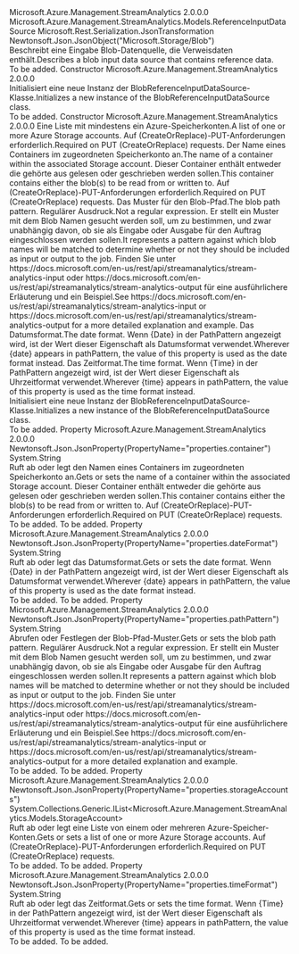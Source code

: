 <Type Name="BlobReferenceInputDataSource" FullName="Microsoft.Azure.Management.StreamAnalytics.Models.BlobReferenceInputDataSource">
  <TypeSignature Language="C#" Value="public class BlobReferenceInputDataSource : Microsoft.Azure.Management.StreamAnalytics.Models.ReferenceInputDataSource" />
  <TypeSignature Language="ILAsm" Value=".class public auto ansi beforefieldinit BlobReferenceInputDataSource extends Microsoft.Azure.Management.StreamAnalytics.Models.ReferenceInputDataSource" />
  <TypeSignature Language="DocId" Value="T:Microsoft.Azure.Management.StreamAnalytics.Models.BlobReferenceInputDataSource" />
  <TypeSignature Language="VB.NET" Value="Public Class BlobReferenceInputDataSource&#xA;Inherits ReferenceInputDataSource" />
  <TypeSignature Language="F#" Value="type BlobReferenceInputDataSource = class&#xA;    inherit ReferenceInputDataSource" />
  <AssemblyInfo>
    <AssemblyName>Microsoft.Azure.Management.StreamAnalytics</AssemblyName>
    <AssemblyVersion>2.0.0.0</AssemblyVersion>
  </AssemblyInfo>
  <Base>
    <BaseTypeName>Microsoft.Azure.Management.StreamAnalytics.Models.ReferenceInputDataSource</BaseTypeName>
  </Base>
  <Interfaces />
  <Attributes>
    <Attribute>
      <AttributeName>Microsoft.Rest.Serialization.JsonTransformation</AttributeName>
    </Attribute>
    <Attribute>
      <AttributeName>Newtonsoft.Json.JsonObject("Microsoft.Storage/Blob")</AttributeName>
    </Attribute>
  </Attributes>
  <Docs>
    <summary>
            <span data-ttu-id="0bdfc-101">Beschreibt eine Eingabe Blob-Datenquelle, die Verweisdaten enthält.</span><span class="sxs-lookup"><span data-stu-id="0bdfc-101">Describes a blob input data source that contains reference data.</span></span>
            </summary>
    <remarks>To be added.</remarks>
  </Docs>
  <Members>
    <Member MemberName=".ctor">
      <MemberSignature Language="C#" Value="public BlobReferenceInputDataSource ();" />
      <MemberSignature Language="ILAsm" Value=".method public hidebysig specialname rtspecialname instance void .ctor() cil managed" />
      <MemberSignature Language="DocId" Value="M:Microsoft.Azure.Management.StreamAnalytics.Models.BlobReferenceInputDataSource.#ctor" />
      <MemberSignature Language="VB.NET" Value="Public Sub New ()" />
      <MemberType>Constructor</MemberType>
      <AssemblyInfo>
        <AssemblyName>Microsoft.Azure.Management.StreamAnalytics</AssemblyName>
        <AssemblyVersion>2.0.0.0</AssemblyVersion>
      </AssemblyInfo>
      <Parameters />
      <Docs>
        <summary>
            <span data-ttu-id="0bdfc-102">Initialisiert eine neue Instanz der BlobReferenceInputDataSource-Klasse.</span><span class="sxs-lookup"><span data-stu-id="0bdfc-102">Initializes a new instance of the BlobReferenceInputDataSource class.</span></span>
            </summary>
        <remarks>To be added.</remarks>
      </Docs>
    </Member>
    <Member MemberName=".ctor">
      <MemberSignature Language="C#" Value="public BlobReferenceInputDataSource (System.Collections.Generic.IList&lt;Microsoft.Azure.Management.StreamAnalytics.Models.StorageAccount&gt; storageAccounts = null, string container = null, string pathPattern = null, string dateFormat = null, string timeFormat = null);" />
      <MemberSignature Language="ILAsm" Value=".method public hidebysig specialname rtspecialname instance void .ctor(class System.Collections.Generic.IList`1&lt;class Microsoft.Azure.Management.StreamAnalytics.Models.StorageAccount&gt; storageAccounts, string container, string pathPattern, string dateFormat, string timeFormat) cil managed" />
      <MemberSignature Language="DocId" Value="M:Microsoft.Azure.Management.StreamAnalytics.Models.BlobReferenceInputDataSource.#ctor(System.Collections.Generic.IList{Microsoft.Azure.Management.StreamAnalytics.Models.StorageAccount},System.String,System.String,System.String,System.String)" />
      <MemberSignature Language="VB.NET" Value="Public Sub New (Optional storageAccounts As IList(Of StorageAccount) = null, Optional container As String = null, Optional pathPattern As String = null, Optional dateFormat As String = null, Optional timeFormat As String = null)" />
      <MemberSignature Language="F#" Value="new Microsoft.Azure.Management.StreamAnalytics.Models.BlobReferenceInputDataSource : System.Collections.Generic.IList&lt;Microsoft.Azure.Management.StreamAnalytics.Models.StorageAccount&gt; * string * string * string * string -&gt; Microsoft.Azure.Management.StreamAnalytics.Models.BlobReferenceInputDataSource" Usage="new Microsoft.Azure.Management.StreamAnalytics.Models.BlobReferenceInputDataSource (storageAccounts, container, pathPattern, dateFormat, timeFormat)" />
      <MemberType>Constructor</MemberType>
      <AssemblyInfo>
        <AssemblyName>Microsoft.Azure.Management.StreamAnalytics</AssemblyName>
        <AssemblyVersion>2.0.0.0</AssemblyVersion>
      </AssemblyInfo>
      <Parameters>
        <Parameter Name="storageAccounts" Type="System.Collections.Generic.IList&lt;Microsoft.Azure.Management.StreamAnalytics.Models.StorageAccount&gt;" />
        <Parameter Name="container" Type="System.String" />
        <Parameter Name="pathPattern" Type="System.String" />
        <Parameter Name="dateFormat" Type="System.String" />
        <Parameter Name="timeFormat" Type="System.String" />
      </Parameters>
      <Docs>
        <param name="storageAccounts"><span data-ttu-id="0bdfc-103">Eine Liste mit mindestens ein Azure-Speicherkonten.</span><span class="sxs-lookup"><span data-stu-id="0bdfc-103">A list of one or more Azure Storage accounts.</span></span> <span data-ttu-id="0bdfc-104">Auf (CreateOrReplace)-PUT-Anforderungen erforderlich.</span><span class="sxs-lookup"><span data-stu-id="0bdfc-104">Required on PUT (CreateOrReplace) requests.</span></span></param>
        <param name="container"><span data-ttu-id="0bdfc-105">Der Name eines Containers im zugeordneten Speicherkonto an.</span><span class="sxs-lookup"><span data-stu-id="0bdfc-105">The name of a container within the associated Storage account.</span></span> <span data-ttu-id="0bdfc-106">Dieser Container enthält entweder die gehörte aus gelesen oder geschrieben werden sollen.</span><span class="sxs-lookup"><span data-stu-id="0bdfc-106">This container contains either the blob(s) to be read from or written to.</span></span> <span data-ttu-id="0bdfc-107">Auf (CreateOrReplace)-PUT-Anforderungen erforderlich.</span><span class="sxs-lookup"><span data-stu-id="0bdfc-107">Required on PUT (CreateOrReplace) requests.</span></span></param>
        <param name="pathPattern"><span data-ttu-id="0bdfc-108">Das Muster für den Blob-Pfad.</span><span class="sxs-lookup"><span data-stu-id="0bdfc-108">The blob path pattern.</span></span> <span data-ttu-id="0bdfc-109">Regulärer Ausdruck.</span><span class="sxs-lookup"><span data-stu-id="0bdfc-109">Not a regular expression.</span></span> <span data-ttu-id="0bdfc-110">Er stellt ein Muster mit dem Blob Namen gesucht werden soll, um zu bestimmen, und zwar unabhängig davon, ob sie als Eingabe oder Ausgabe für den Auftrag eingeschlossen werden sollen.</span><span class="sxs-lookup"><span data-stu-id="0bdfc-110">It represents a pattern against which blob names will be matched to determine whether or not they should be included as input or output to the job.</span></span> <span data-ttu-id="0bdfc-111">Finden Sie unter https://docs.microsoft.com/en-us/rest/api/streamanalytics/stream-analytics-input oder https://docs.microsoft.com/en-us/rest/api/streamanalytics/stream-analytics-output für eine ausführlichere Erläuterung und ein Beispiel.</span><span class="sxs-lookup"><span data-stu-id="0bdfc-111">See https://docs.microsoft.com/en-us/rest/api/streamanalytics/stream-analytics-input or https://docs.microsoft.com/en-us/rest/api/streamanalytics/stream-analytics-output for a more detailed explanation and example.</span></span></param>
        <param name="dateFormat"><span data-ttu-id="0bdfc-112">Das Datumsformat.</span><span class="sxs-lookup"><span data-stu-id="0bdfc-112">The date format.</span></span> <span data-ttu-id="0bdfc-113">Wenn {Date} in der PathPattern angezeigt wird, ist der Wert dieser Eigenschaft als Datumsformat verwendet.</span><span class="sxs-lookup"><span data-stu-id="0bdfc-113">Wherever {date} appears in pathPattern, the value of this property is used as the date format instead.</span></span></param>
        <param name="timeFormat"><span data-ttu-id="0bdfc-114">Das Zeitformat.</span><span class="sxs-lookup"><span data-stu-id="0bdfc-114">The time format.</span></span> <span data-ttu-id="0bdfc-115">Wenn {Time} in der PathPattern angezeigt wird, ist der Wert dieser Eigenschaft als Uhrzeitformat verwendet.</span><span class="sxs-lookup"><span data-stu-id="0bdfc-115">Wherever {time} appears in pathPattern, the value of this property is used as the time format instead.</span></span></param>
        <summary>
            <span data-ttu-id="0bdfc-116">Initialisiert eine neue Instanz der BlobReferenceInputDataSource-Klasse.</span><span class="sxs-lookup"><span data-stu-id="0bdfc-116">Initializes a new instance of the BlobReferenceInputDataSource class.</span></span>
            </summary>
        <remarks>To be added.</remarks>
      </Docs>
    </Member>
    <Member MemberName="Container">
      <MemberSignature Language="C#" Value="public string Container { get; set; }" />
      <MemberSignature Language="ILAsm" Value=".property instance string Container" />
      <MemberSignature Language="DocId" Value="P:Microsoft.Azure.Management.StreamAnalytics.Models.BlobReferenceInputDataSource.Container" />
      <MemberSignature Language="VB.NET" Value="Public Property Container As String" />
      <MemberSignature Language="F#" Value="member this.Container : string with get, set" Usage="Microsoft.Azure.Management.StreamAnalytics.Models.BlobReferenceInputDataSource.Container" />
      <MemberType>Property</MemberType>
      <AssemblyInfo>
        <AssemblyName>Microsoft.Azure.Management.StreamAnalytics</AssemblyName>
        <AssemblyVersion>2.0.0.0</AssemblyVersion>
      </AssemblyInfo>
      <Attributes>
        <Attribute>
          <AttributeName>Newtonsoft.Json.JsonProperty(PropertyName="properties.container")</AttributeName>
        </Attribute>
      </Attributes>
      <ReturnValue>
        <ReturnType>System.String</ReturnType>
      </ReturnValue>
      <Docs>
        <summary>
            <span data-ttu-id="0bdfc-117">Ruft ab oder legt den Namen eines Containers im zugeordneten Speicherkonto an.</span><span class="sxs-lookup"><span data-stu-id="0bdfc-117">Gets or sets the name of a container within the associated Storage account.</span></span> <span data-ttu-id="0bdfc-118">Dieser Container enthält entweder die gehörte aus gelesen oder geschrieben werden sollen.</span><span class="sxs-lookup"><span data-stu-id="0bdfc-118">This container contains either the blob(s) to be read from or written to.</span></span> <span data-ttu-id="0bdfc-119">Auf (CreateOrReplace)-PUT-Anforderungen erforderlich.</span><span class="sxs-lookup"><span data-stu-id="0bdfc-119">Required on PUT (CreateOrReplace) requests.</span></span>
            </summary>
        <value>To be added.</value>
        <remarks>To be added.</remarks>
      </Docs>
    </Member>
    <Member MemberName="DateFormat">
      <MemberSignature Language="C#" Value="public string DateFormat { get; set; }" />
      <MemberSignature Language="ILAsm" Value=".property instance string DateFormat" />
      <MemberSignature Language="DocId" Value="P:Microsoft.Azure.Management.StreamAnalytics.Models.BlobReferenceInputDataSource.DateFormat" />
      <MemberSignature Language="VB.NET" Value="Public Property DateFormat As String" />
      <MemberSignature Language="F#" Value="member this.DateFormat : string with get, set" Usage="Microsoft.Azure.Management.StreamAnalytics.Models.BlobReferenceInputDataSource.DateFormat" />
      <MemberType>Property</MemberType>
      <AssemblyInfo>
        <AssemblyName>Microsoft.Azure.Management.StreamAnalytics</AssemblyName>
        <AssemblyVersion>2.0.0.0</AssemblyVersion>
      </AssemblyInfo>
      <Attributes>
        <Attribute>
          <AttributeName>Newtonsoft.Json.JsonProperty(PropertyName="properties.dateFormat")</AttributeName>
        </Attribute>
      </Attributes>
      <ReturnValue>
        <ReturnType>System.String</ReturnType>
      </ReturnValue>
      <Docs>
        <summary>
            <span data-ttu-id="0bdfc-120">Ruft ab oder legt das Datumsformat.</span><span class="sxs-lookup"><span data-stu-id="0bdfc-120">Gets or sets the date format.</span></span> <span data-ttu-id="0bdfc-121">Wenn {Date} in der PathPattern angezeigt wird, ist der Wert dieser Eigenschaft als Datumsformat verwendet.</span><span class="sxs-lookup"><span data-stu-id="0bdfc-121">Wherever {date} appears in pathPattern, the value of this property is used as the date format instead.</span></span>
            </summary>
        <value>To be added.</value>
        <remarks>To be added.</remarks>
      </Docs>
    </Member>
    <Member MemberName="PathPattern">
      <MemberSignature Language="C#" Value="public string PathPattern { get; set; }" />
      <MemberSignature Language="ILAsm" Value=".property instance string PathPattern" />
      <MemberSignature Language="DocId" Value="P:Microsoft.Azure.Management.StreamAnalytics.Models.BlobReferenceInputDataSource.PathPattern" />
      <MemberSignature Language="VB.NET" Value="Public Property PathPattern As String" />
      <MemberSignature Language="F#" Value="member this.PathPattern : string with get, set" Usage="Microsoft.Azure.Management.StreamAnalytics.Models.BlobReferenceInputDataSource.PathPattern" />
      <MemberType>Property</MemberType>
      <AssemblyInfo>
        <AssemblyName>Microsoft.Azure.Management.StreamAnalytics</AssemblyName>
        <AssemblyVersion>2.0.0.0</AssemblyVersion>
      </AssemblyInfo>
      <Attributes>
        <Attribute>
          <AttributeName>Newtonsoft.Json.JsonProperty(PropertyName="properties.pathPattern")</AttributeName>
        </Attribute>
      </Attributes>
      <ReturnValue>
        <ReturnType>System.String</ReturnType>
      </ReturnValue>
      <Docs>
        <summary>
            <span data-ttu-id="0bdfc-122">Abrufen oder Festlegen der Blob-Pfad-Muster.</span><span class="sxs-lookup"><span data-stu-id="0bdfc-122">Gets or sets the blob path pattern.</span></span> <span data-ttu-id="0bdfc-123">Regulärer Ausdruck.</span><span class="sxs-lookup"><span data-stu-id="0bdfc-123">Not a regular expression.</span></span> <span data-ttu-id="0bdfc-124">Er stellt ein Muster mit dem Blob Namen gesucht werden soll, um zu bestimmen, und zwar unabhängig davon, ob sie als Eingabe oder Ausgabe für den Auftrag eingeschlossen werden sollen.</span><span class="sxs-lookup"><span data-stu-id="0bdfc-124">It represents a pattern against which blob names will be matched to determine whether or not they should be included as input or output to the job.</span></span> <span data-ttu-id="0bdfc-125">Finden Sie unter https://docs.microsoft.com/en-us/rest/api/streamanalytics/stream-analytics-input oder https://docs.microsoft.com/en-us/rest/api/streamanalytics/stream-analytics-output für eine ausführlichere Erläuterung und ein Beispiel.</span><span class="sxs-lookup"><span data-stu-id="0bdfc-125">See https://docs.microsoft.com/en-us/rest/api/streamanalytics/stream-analytics-input or https://docs.microsoft.com/en-us/rest/api/streamanalytics/stream-analytics-output for a more detailed explanation and example.</span></span>
            </summary>
        <value>To be added.</value>
        <remarks>To be added.</remarks>
      </Docs>
    </Member>
    <Member MemberName="StorageAccounts">
      <MemberSignature Language="C#" Value="public System.Collections.Generic.IList&lt;Microsoft.Azure.Management.StreamAnalytics.Models.StorageAccount&gt; StorageAccounts { get; set; }" />
      <MemberSignature Language="ILAsm" Value=".property instance class System.Collections.Generic.IList`1&lt;class Microsoft.Azure.Management.StreamAnalytics.Models.StorageAccount&gt; StorageAccounts" />
      <MemberSignature Language="DocId" Value="P:Microsoft.Azure.Management.StreamAnalytics.Models.BlobReferenceInputDataSource.StorageAccounts" />
      <MemberSignature Language="VB.NET" Value="Public Property StorageAccounts As IList(Of StorageAccount)" />
      <MemberSignature Language="F#" Value="member this.StorageAccounts : System.Collections.Generic.IList&lt;Microsoft.Azure.Management.StreamAnalytics.Models.StorageAccount&gt; with get, set" Usage="Microsoft.Azure.Management.StreamAnalytics.Models.BlobReferenceInputDataSource.StorageAccounts" />
      <MemberType>Property</MemberType>
      <AssemblyInfo>
        <AssemblyName>Microsoft.Azure.Management.StreamAnalytics</AssemblyName>
        <AssemblyVersion>2.0.0.0</AssemblyVersion>
      </AssemblyInfo>
      <Attributes>
        <Attribute>
          <AttributeName>Newtonsoft.Json.JsonProperty(PropertyName="properties.storageAccounts")</AttributeName>
        </Attribute>
      </Attributes>
      <ReturnValue>
        <ReturnType>System.Collections.Generic.IList&lt;Microsoft.Azure.Management.StreamAnalytics.Models.StorageAccount&gt;</ReturnType>
      </ReturnValue>
      <Docs>
        <summary>
            <span data-ttu-id="0bdfc-126">Ruft ab oder legt eine Liste von einem oder mehreren Azure-Speicher-Konten.</span><span class="sxs-lookup"><span data-stu-id="0bdfc-126">Gets or sets a list of one or more Azure Storage accounts.</span></span> <span data-ttu-id="0bdfc-127">Auf (CreateOrReplace)-PUT-Anforderungen erforderlich.</span><span class="sxs-lookup"><span data-stu-id="0bdfc-127">Required on PUT (CreateOrReplace) requests.</span></span>
            </summary>
        <value>To be added.</value>
        <remarks>To be added.</remarks>
      </Docs>
    </Member>
    <Member MemberName="TimeFormat">
      <MemberSignature Language="C#" Value="public string TimeFormat { get; set; }" />
      <MemberSignature Language="ILAsm" Value=".property instance string TimeFormat" />
      <MemberSignature Language="DocId" Value="P:Microsoft.Azure.Management.StreamAnalytics.Models.BlobReferenceInputDataSource.TimeFormat" />
      <MemberSignature Language="VB.NET" Value="Public Property TimeFormat As String" />
      <MemberSignature Language="F#" Value="member this.TimeFormat : string with get, set" Usage="Microsoft.Azure.Management.StreamAnalytics.Models.BlobReferenceInputDataSource.TimeFormat" />
      <MemberType>Property</MemberType>
      <AssemblyInfo>
        <AssemblyName>Microsoft.Azure.Management.StreamAnalytics</AssemblyName>
        <AssemblyVersion>2.0.0.0</AssemblyVersion>
      </AssemblyInfo>
      <Attributes>
        <Attribute>
          <AttributeName>Newtonsoft.Json.JsonProperty(PropertyName="properties.timeFormat")</AttributeName>
        </Attribute>
      </Attributes>
      <ReturnValue>
        <ReturnType>System.String</ReturnType>
      </ReturnValue>
      <Docs>
        <summary>
            <span data-ttu-id="0bdfc-128">Ruft ab oder legt das Zeitformat.</span><span class="sxs-lookup"><span data-stu-id="0bdfc-128">Gets or sets the time format.</span></span> <span data-ttu-id="0bdfc-129">Wenn {Time} in der PathPattern angezeigt wird, ist der Wert dieser Eigenschaft als Uhrzeitformat verwendet.</span><span class="sxs-lookup"><span data-stu-id="0bdfc-129">Wherever {time} appears in pathPattern, the value of this property is used as the time format instead.</span></span>
            </summary>
        <value>To be added.</value>
        <remarks>To be added.</remarks>
      </Docs>
    </Member>
  </Members>
</Type>
